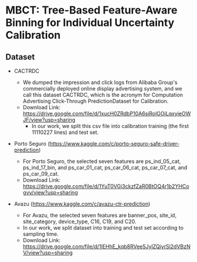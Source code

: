 # MBCT: Tree-Based Feature-Aware Binning for Individual Uncertainty Calibration 
## Dataset
- CACTRDC
  - We dumped the impression and click logs from Alibaba Group's commercially deployed online display advertising system, and we call this dataset CACTRDC, which is the acronym for Computation Advertising Click-Through PredictionDataset for Calibration.
  - Download Link: https://drive.google.com/file/d/1xucH0ZRdbP10A6siRolGOiLqxyieOWJF/view?usp=sharing
    - In our work, we split this csv file into calibration training (the first 11110227 lines) and test set. 
    
- Porto Seguro (https://www.kaggle.com/c/porto-seguro-safe-driver-prediction)
  - For Porto Seguro, the selected seven features are ps_ind_05_cat, ps_ind_17_bin, and ps_car_01_cat, ps_car_06_cat, ps_car_07_cat, and ps_car_09_cat. 
  - Download Link: https://drive.google.com/file/d/1YuT0VGi3ckzfZaR0BtOQ4r1b2YHCogvv/view?usp=sharing

- Avazu (https://www.kaggle.com/c/avazu-ctr-prediction)
  - For Avazu, the selected seven features are banner_pos, site_id, site_category, device_type, C16, C19, and C20.
  - In our work, we split dataset into training and test set according to sampling time.
  - Download Link: https://drive.google.com/file/d/1lEHhE_kqb8RVee5JylZQiyrSi2dVBzNV/view?usp=sharing
